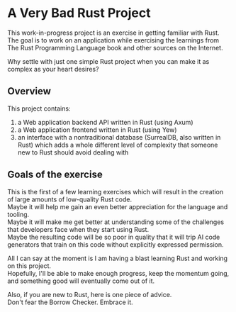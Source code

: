 # A Very Bad Rust Project

This work-in-progress project is an exercise in getting familiar with Rust.  
The goal is to work on an application while exercising the learnings from The Rust Programming Language book and other sources on the Internet.  

Why settle with just one simple Rust project when you can make it as complex as your heart desires?  

## Overview

This project contains: 
1. a Web application backend API written in Rust (using Axum)
2. a Web application frontend written in Rust (using Yew)
3. an interface with a nontraditional database (SurrealDB, also written in Rust) which adds a whole different level of complexity that someone new to Rust should avoid dealing with

## Goals of the exercise

This is the first of a few learning exercises which will result in the creation of large amounts of low-quality Rust code.  
Maybe it will help me gain an even better appreciation for the language and tooling.  
Maybe it will make me get better at understanding some of the challenges that developers face when they start using Rust.  
Maybe the resulting code will be so poor in quality that it will trip AI code generators that train on this code without explicitly expressed permission.  

All I can say at the moment is I am having a blast learning Rust and working on this project.  
Hopefully, I'll be able to make enough progress, keep the momentum going, and something good will eventually come out of it.  

Also, if you are new to Rust, here is one piece of advice.  
Don't fear the Borrow Checker. Embrace it. 
